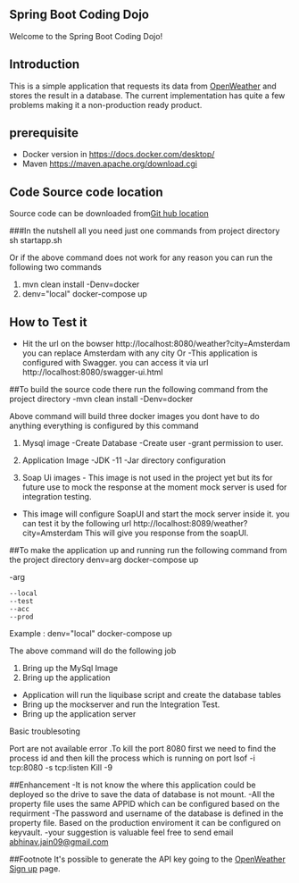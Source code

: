 Spring Boot Coding Dojo
---

Welcome to the Spring Boot Coding Dojo!

## Introduction

This is a simple application that requests its data from [OpenWeather](https://openweathermap.org/) and stores the result in a database. The current implementation has quite a few problems making it a non-production ready product.

## prerequisite 
 - Docker  version in https://docs.docker.com/desktop/ 
 - Maven https://maven.apache.org/download.cgi
 
 

## Code Source code location
Source code can be downloaded from[Git hub location](https://github.com/abhinav-jain09/coding-dojo-spring-boot.git)

###In the nutshell all you need just one commands from project directory
 sh startapp.sh 

Or if the above command does not work for any reason you can run the following two commands 
1. mvn clean install -Denv=docker
2. denv="local" docker-compose up

## How to Test it
- Hit the url on the bowser http://localhost:8080/weather?city=Amsterdam
you can replace Amsterdam with any city 
Or
-This application is configured with Swagger. you can access it via url http://localhost:8080/swagger-ui.html


  
##To build the source code there run the following command from the project directory
-mvn clean install -Denv=docker


Above command will build three docker images you dont have to do anything everything is configured by this command
1. Mysql image 
 -Create Database
 -Create user
 -grant permission to user.
 
2. Application Image
  -JDK 
  -11
  -Jar directory configuration
3. Soap Ui images - This image is not used in the project yet but its for future use to mock the response at the moment
mock server is used for integration testing.
  - This image will configure SoapUI and start the mock server inside it. you can test it by the following url http://localhost:8089/weather?city=Amsterdam This will give you response from the soapUI.
  

##To make the application up and running run the following command from the project  directory
 denv=arg docker-compose up
 
  -arg 
  
    --local
    --test
    --acc
    --prod
 Example : denv="local" docker-compose up

 The above command will do the following job
 
 1. Bring up the MySql Image
 2. Bring up the application
  - Application will run the liquibase script and create the database tables
  - Bring up the mockserver and run the Integration Test.
  - Bring up the application server 


Basic troublesoting 

Port are not available error .To kill the port 8080 first we need to find the process id and then kill the process which is running on port
lsof -i tcp:8080 -s tcp:listen 
Kill -9


##Enhancement 
-It is not know the where this application could be deployed so the drive to save the data of database is not mount.
-All the property file uses the same APPID which can be configured based on the requirment 
-The password and username of the database is defined in the property file. Based on the production enviroment it can be configured on keyvault.
-your suggestion is valuable feel free to send email abhinav.jain09@gmail.com

##Footnote
It's possible to generate the API key going to the [OpenWeather Sign up](https://openweathermap.org/appid) page.



